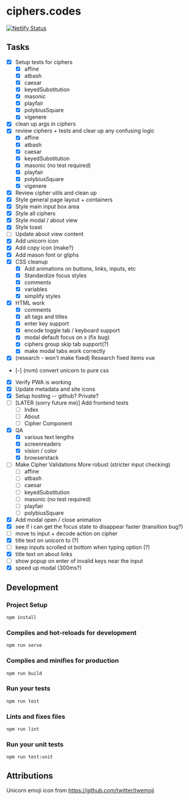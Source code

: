 # ciphers.codes
[![Netlify Status](https://api.netlify.com/api/v1/badges/c0a8e041-7f3b-4492-82e1-2bf0d0a8afc9/deploy-status)](https://app.netlify.com/sites/cipherscodes/deploys)

## Tasks
- [x] Setup tests for ciphers
    - [x] affine
    - [x] atbash
    - [x] caesar
    - [x] keyedSubstitution
    - [x] masonic
    - [x] playfair
    - [x] polybiusSquare
    - [x] vigenere
- [x] clean up args in ciphers
- [x] review ciphers + tests and clear up any confusing logic
    - [x] affine
    - [x] atbash
    - [x] caesar
    - [x] keyedSubstitution
    - [x] masonic (no test required)
    - [x] playfair
    - [x] polybiusSquare
    - [x] vigenere
- [x] Review cipher utils and clean up
- [x] Style general page layout + containers
- [x] Style main input box area
- [x] Style all ciphers
- [x] Style modal / about view
- [x] Style toast
- [ ] Update about view content
- [x] Add unicorn icon
- [x] Add copy icon (make?)
- [x] Add mason font or gliphs
- [x] CSS cleanup
    - [x] Add animations on buttons, links, inputs, etc
    - [x] Standardize focus styles
    - [x] comments
    - [x] variables
    - [x] simplify styles
- [x] HTML work
    - [x] comments
    - [x] alt tags and titles
    - [x] enter key support
    - [x] encode toggle tab / keyboard support
    - [x] modal default focus on x (fix bug)
    - [x] ciphers group skip tab support(?)
    - [x] make modal tabs work correctly
- [x] (research - won't make fixed) Research fixed items vue
- [-] (nvm) convert unicorn to pure css
- [x] Verify PWA is working
- [x] Update metadata and site icons
- [x] Setup hosting -- github? Private?
- [ ] [LATER (sorry future me)] Add frontend tests
    - [ ] Index
    - [ ] About
    - [ ] Cipher Component
- [x] QA
    - [x] various text lengths
    - [x] screenreaders
    - [x] vision / color
    - [x] browserstack
- [ ] Make Cipher Validations More robust (stricter input checking)
    - [ ] affine
    - [ ] atbash
    - [ ] caesar
    - [ ] keyedSubstitution
    - [ ] masonic (no test required)
    - [ ] playfair
    - [ ] polybiusSquare
- [x] Add modal open / close animation
- [x] see if i can get the focus state to disappear faster (transition bug?)
- [ ] move to input + decode action on cipher
- [x] title text on unicorn to (?)
- [ ] keep inputs scrolled ot bottom when typing option (?)
- [x] title text on about links
- [ ] show popup on enter of invalid keys near the input
- [x] speed up modal (300ms?)

## Development

### Project Setup
```
npm install
```

### Compiles and hot-reloads for development
```
npm run serve
```

### Compiles and minifies for production
```
npm run build
```

### Run your tests
```
npm run test
```

### Lints and fixes files
```
npm run lint
```

### Run your unit tests
```
npm run test:unit
```

## Attributions
Unicorn emoji icon from https://github.com/twitter/twemoji
